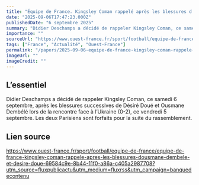 ```yaml
---
title: "Équipe de France. Kingsley Coman rappelé après les blessures d’Ousmane Dembélé et Désiré Doué"
date: "2025-09-06T17:47:23.000Z"
publishedDate: "6 septembre 2025"
summary: "Didier Deschamps a décidé de rappeler Kingsley Coman, ce samedi 6 septembre, après les blessures successives de Désiré Doué et Ousmane Dembélé lors de la rencontre face à l’Ukraine (0-2), ce vendredi 5 septembre. Les deux Parisiens sont forfaits pour la suite du rassemblement."
importance: ""
sourceUrl: "https://www.ouest-france.fr/sport/football/equipe-de-france/equipe-de-france-kingsley-coman-rappele-apres-les-blessures-dousmane-dembele-et-desire-doue-69584c9e-8b44-11f0-a86a-c405a2987708?utm_source=fluxpublicactu&utm_medium=fluxrss&utm_campaign=banquedecontenu"
tags: ["France", "Actualité", "Ouest-France"]
permalink: "/papers/2025-09-06-equipe-de-france-kingsley-coman-rappele-apres-les-blessures-dousmane-dembele-et-desire-doue"
imageUrl: ""
imageCredit: ""
---
```


## L’essentiel

Didier Deschamps a décidé de rappeler Kingsley Coman, ce samedi 6 septembre, après les blessures successives de Désiré Doué et Ousmane Dembélé lors de la rencontre face à l’Ukraine (0-2), ce vendredi 5 septembre. Les deux Parisiens sont forfaits pour la suite du rassemblement.

## Lien source

https://www.ouest-france.fr/sport/football/equipe-de-france/equipe-de-france-kingsley-coman-rappele-apres-les-blessures-dousmane-dembele-et-desire-doue-69584c9e-8b44-11f0-a86a-c405a2987708?utm_source=fluxpublicactu&utm_medium=fluxrss&utm_campaign=banquedecontenu
